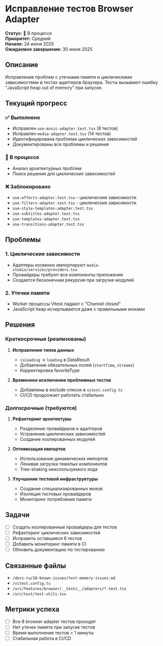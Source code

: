 # Исправление тестов Browser Adapter

**Статус:** 🚧 В процессе  
**Приоритет:** Средний  
**Начало:** 24 июня 2025  
**Ожидаемое завершение:** 30 июня 2025

## Описание

Исправление проблем с утечками памяти и циклическими зависимостями в тестах адаптеров браузера. Тесты вызывают ошибку "JavaScript heap out of memory" при запуске.

## Текущий прогресс

### ✅ Выполнено
- Исправлен `use-music-adapter.test.tsx` (8 тестов)
- Исправлен `media-adapter.test.tsx` (14 тестов)
- Идентифицирована проблема циклических зависимостей
- Документированы все проблемы и решения

### 🚧 В процессе
- Анализ архитектурных проблем
- Поиск решения для циклических зависимостей

### ❌ Заблокировано
- `use-effects-adapter.test.tsx` - циклические зависимости
- `use-filters-adapter.test.tsx` - циклические зависимости
- `use-style-templates-adapter.test.tsx`
- `use-subtitles-adapter.test.tsx`
- `use-templates-adapter.test.tsx`
- `use-transitions-adapter.test.tsx`

## Проблемы

### 1. Циклические зависимости
- Адаптеры косвенно импортируют `media-studio/services/providers.tsx`
- Провайдеры требуют все компоненты приложения
- Создается бесконечная рекурсия при загрузке модулей

### 2. Утечки памяти
- Worker процессы Vitest падают с "Channel closed"
- JavaScript heap исчерпывается даже с правильными моками

## Решения

### Краткосрочные (реализованы)
1. **Исправление типов данных**
   - `isLoading` → `loading` в DataResult
   - Добавление обязательных полей (`startTime`, `streams`)
   - Корректировка favoriteType

2. **Временное исключение проблемных тестов**
   - Добавлены в exclude список в `vitest.config.ts`
   - CI/CD продолжает работать стабильно

### Долгосрочные (требуются)
1. **Рефакторинг архитектуры**
   - Разделение провайдеров и адаптеров
   - Устранение циклических зависимостей
   - Создание изолированных модулей

2. **Оптимизация импортов**
   - Использование динамических импортов
   - Ленивая загрузка тяжелых компонентов
   - Tree-shaking неиспользуемого кода

3. **Улучшение тестовой инфраструктуры**
   - Создание специализированных моков
   - Изоляция тестовых провайдеров
   - Мониторинг потребления памяти

## Задачи

- [ ] Создать изолированные провайдеры для тестов
- [ ] Рефакторинг циклических зависимостей
- [ ] Исправить оставшиеся 6 тестов
- [ ] Добавить мониторинг памяти в CI
- [ ] Обновить документацию по тестированию

## Связанные файлы

- `/docs-ru/10-known-issues/test-memory-issues.md`
- `/vitest.config.ts`
- `/src/features/browser/__tests__/adapters/*.test.tsx`
- `/src/test/test-utils.tsx`

## Метрики успеха

- [ ] Все 8 browser adapter тестов проходят
- [ ] Нет утечек памяти при запуске тестов
- [ ] Время выполнения тестов < 1 минуты
- [ ] Стабильная работа в CI/CD